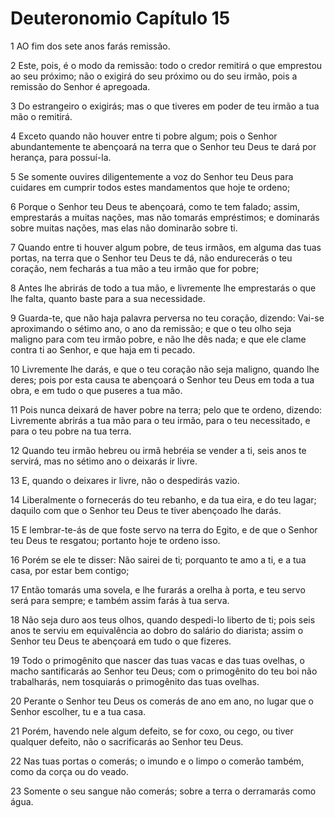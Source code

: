 # Deuteronomio Capítulo 15

1	AO fim dos sete anos farás remissão.

2	Este, pois, é o modo da remissão: todo o credor remitirá o que emprestou ao seu próximo; não o exigirá do seu próximo ou do seu irmão, pois a remissão do Senhor é apregoada.

3	Do estrangeiro o exigirás; mas o que tiveres em poder de teu irmão a tua mão o remitirá.

4	Exceto quando não houver entre ti pobre algum; pois o Senhor abundantemente te abençoará na terra que o Senhor teu Deus te dará por herança, para possuí-la.

5	Se somente ouvires diligentemente a voz do Senhor teu Deus para cuidares em cumprir todos estes mandamentos que hoje te ordeno;

6	Porque o Senhor teu Deus te abençoará, como te tem falado; assim, emprestarás a muitas nações, mas não tomarás empréstimos; e dominarás sobre muitas nações, mas elas não dominarão sobre ti.

7	Quando entre ti houver algum pobre, de teus irmãos, em alguma das tuas portas, na terra que o Senhor teu Deus te dá, não endurecerás o teu coração, nem fecharás a tua mão a teu irmão que for pobre;

8	Antes lhe abrirás de todo a tua mão, e livremente lhe emprestarás o que lhe falta, quanto baste para a sua necessidade.

9	Guarda-te, que não haja palavra perversa no teu coração, dizendo: Vai-se aproximando o sétimo ano, o ano da remissão; e que o teu olho seja maligno para com teu irmão pobre, e não lhe dês nada; e que ele clame contra ti ao Senhor, e que haja em ti pecado.

10	Livremente lhe darás, e que o teu coração não seja maligno, quando lhe deres; pois por esta causa te abençoará o Senhor teu Deus em toda a tua obra, e em tudo o que puseres a tua mão.

11	Pois nunca deixará de haver pobre na terra; pelo que te ordeno, dizendo: Livremente abrirás a tua mão para o teu irmão, para o teu necessitado, e para o teu pobre na tua terra.

12	Quando teu irmão hebreu ou irmã hebréia se vender a ti, seis anos te servirá, mas no sétimo ano o deixarás ir livre.

13	E, quando o deixares ir livre, não o despedirás vazio.

14	Liberalmente o fornecerás do teu rebanho, e da tua eira, e do teu lagar; daquilo com que o Senhor teu Deus te tiver abençoado lhe darás.

15	E lembrar-te-ás de que foste servo na terra do Egito, e de que o Senhor teu Deus te resgatou; portanto hoje te ordeno isso.

16	Porém se ele te disser: Não sairei de ti; porquanto te amo a ti, e a tua casa, por estar bem contigo;

17	Então tomarás uma sovela, e lhe furarás a orelha à porta, e teu servo será para sempre; e também assim farás à tua serva.

18	Não seja duro aos teus olhos, quando despedi-lo liberto de ti; pois seis anos te serviu em equivalência ao dobro do salário do diarista; assim o Senhor teu Deus te abençoará em tudo o que fizeres.

19	Todo o primogênito que nascer das tuas vacas e das tuas ovelhas, o macho santificarás ao Senhor teu Deus; com o primogênito do teu boi não trabalharás, nem tosquiarás o primogênito das tuas ovelhas.

20	Perante o Senhor teu Deus os comerás de ano em ano, no lugar que o Senhor escolher, tu e a tua casa.

21	Porém, havendo nele algum defeito, se for coxo, ou cego, ou tiver qualquer defeito, não o sacrificarás ao Senhor teu Deus.

22	Nas tuas portas o comerás; o imundo e o limpo o comerão também, como da corça ou do veado.

23	Somente o seu sangue não comerás; sobre a terra o derramarás como água.

